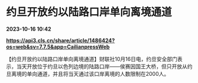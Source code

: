 # 约旦开放约以陆路口岸单向离境通道

**2023-10-16 10:42**

**https://api3.cls.cn/share/article/1486424?os=web&sv=7.7.5&app=CailianpressWeb**

【约旦开放约以陆路口岸单向离境通道】财联社10月16日电，约旦安全部门表示，当天开放位于约旦以色列边境的陆路口岸——侯赛因国王大桥，但只开放从约旦离境的单向通道，并且将当天通过该口岸离境的人数限制在2000人。